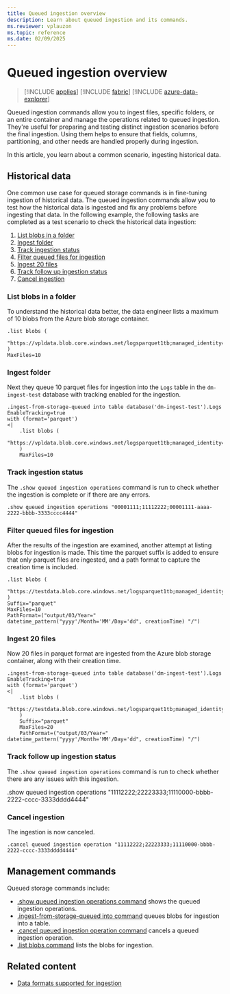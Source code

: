 ```yaml
---
title: Queued ingestion overview
description: Learn about queued ingestion and its commands.
ms.reviewer: vplauzon
ms.topic: reference
ms.date: 02/09/2025
---
```

# Queued ingestion overview

> [!INCLUDE [applies](../../includes/applies-to-version/applies.md)] [!INCLUDE [fabric](../../includes/applies-to-version/fabric.md)] [!INCLUDE [azure-data-explorer](../../includes/applies-to-version/azure-data-explorer.md)]

Queued ingestion commands allow you to ingest files, specific folders, or an entire container and manage the operations related to queued ingestion. They're useful for preparing and testing distinct ingestion scenarios before the final ingestion. Using them helps to ensure that fields, columns, partitioning, and other needs are handled properly during ingestion.

In this article, you learn about a common scenario, ingesting historical data.

## Historical data

One common use case for queued storage commands is in fine-tuning ingestion of historical data. The queued ingestion commands allow you to test how the historical data is ingested and fix any problems before ingesting that data. In the following example, the following tasks are completed as a test scenario to check the historical data ingestion:

1. [List blobs in a folder](#list-blobs-in-a-folder)
1. [Ingest folder](#ingest-folder)
1. [Track ingestion status](#track-ingestion-status)
1. [Filter queued files for ingestion](#filter-queued-files-for-ingestion)
1. [Ingest 20 files](#ingest-20-files)
1. [Track follow up ingestion status](#track-follow-up-ingestion-status)
1. [Cancel ingestion](#cancel-ingestion)

### List blobs in a folder

To understand the historical data better, the data engineer lists a maximum of 10 blobs from the Azure blob storage container.

```kusto
.list blobs (
    "https://vpldata.blob.core.windows.net/logsparquet1tb;managed_identity=system"
)
MaxFiles=10
 ```

### Ingest folder

Next they queue 10 parquet files for ingestion into the `Logs` table in the `dm-ingest-test` database with tracking enabled for the ingestion.

```kusto
.ingest-from-storage-queued into table database('dm-ingest-test').Logs
EnableTracking=true
with (format='parquet')
<|
    .list blobs (
        "https://vpldata.blob.core.windows.net/logsparquet1tb;managed_identity=system"
    )
    MaxFiles=10
```

### Track ingestion status

The `.show queued ingestion operations` command is run to check whether the ingestion is complete or if there are any errors.

```kusto
.show queued ingestion operations "00001111;11112222;00001111-aaaa-2222-bbbb-3333cccc4444"
 ```

### Filter queued files for ingestion

After the results of the ingestion are examined, another attempt at listing blobs for ingestion is made. This time the parquet suffix is added to ensure that only parquet files are ingested, and a path format to capture the creation time is included.

```kusto
.list blobs (
    "https://testdata.blob.core.windows.net/logsparquet1tb;managed_identity=system"
)
Suffix="parquet"
MaxFiles=10
PathFormat=("output/03/Year=" datetime_pattern("yyyy'/Month='MM'/Day='dd", creationTime) "/")
```

### Ingest 20 files

Now 20 files in parquet format are ingested from the Azure blob storage container, along with their creation time.

```kusto
.ingest-from-storage-queued into table database('dm-ingest-test').Logs
EnableTracking=true
with (format='parquet')
<|
    .list blobs (
        "https://testdata.blob.core.windows.net/logsparquet1tb;managed_identity=system"
    )
    Suffix="parquet"
    MaxFiles=20
    PathFormat=("output/03/Year=" datetime_pattern("yyyy'/Month='MM'/Day='dd", creationTime) "/")
```

### Track follow up ingestion status

The `.show queued ingestion operations` command is run to check whether there are any issues with this ingestion.

.show queued ingestion operations "11112222;22223333;11110000-bbbb-2222-cccc-3333dddd4444"

### Cancel ingestion

The ingestion is now canceled.

```kusto
.cancel queued ingestion operation "11112222;22223333;11110000-bbbb-2222-cccc-3333dddd4444"
```

## Management commands

Queued storage commands include:

* [.show queued ingestion operations command](show-queued-ingestion-operations.md) shows the queued ingestion operations.
* [.ingest-from-storage-queued into command](ingest-from-storage-queued.md) queues blobs for ingestion into a table.
* [.cancel queued ingestion operation command](cancel-queued-ingestion-operation-command.md)
cancels a queued ingestion operation.
* [.list blobs command](list-blobs.md) lists the blobs for ingestion.

<!--
## Example historical data ingestion test

In this example, the following tasks are completed as a test scenario to check the historical data ingestion:

1. To understand the historical data better, the data engineer lists a maximum of 10 blobs from the Azure blob storage container.

```kusto
.list blobs (
    "https://testdata.blob.core.windows.net/logsparquet1tb;managed_identity=system"
)
MaxFiles=10
 ```
    ```kusto
    .create table MySourceTable (OriginalRecord:string)
    ```

1. Next they queue 10 parquet files for ingestion into the `Logs` table in the `dm-ingest-test` database with tracking enabled for the ingestion.

```kusto
.ingest-from-storage-queued into table database('dm-ingest-test').Logs
EnableTracking=true
with (format='parquet')
<|
    .list blobs (
        "https://testdata.blob.core.windows.net/logsparquet1tb;managed_identity=system"
    )
    MaxFiles=10
```

1. The `.show queued ingestion operations` command is run to check whether the ingestion is complete or if there are any errors.

```kusto
.show queued ingestion operations (00001111;11112222;00001111-aaaa-2222-bbbb-3333cccc4444)
 ```

1. After the results of the ingestion are examined, another attempt at listing blobs for ingestion is made. This time the parquet suffix is added to ensure that only parquet files are ingested, and a path format to capture the creation time is included.

```kusto
.list blobs (
    "https://testdata.blob.core.windows.net/logsparquet1tb;managed_identity=system"
)
Suffix="parquet"
MaxFiles=10
PathFormat=("output/03/Year=" datetime_pattern("yyyy'/Month='MM'/Day='dd", creationTime) "/")
```
1. Now 20 files in parquet format are ingested from the Azure blob storage container, along with their creation time.

```kusto
.ingest-from-storage-queued into table database('dm-ingest-test').Logs
EnableTracking=true
with (format='parquet')
<|
    .list blobs (
        "https://testdata.blob.core.windows.net/logsparquet1tb;managed_identity=system"
    )
    Suffix="parquet"
    MaxFiles=20
    PathFormat=("output/03/Year=" datetime_pattern("yyyy'/Month='MM'/Day='dd", creationTime) "/")
```

1. The `.show queued ingestion operations` command is run to check whether there are any issues with this ingestion.

.show queued ingestion operations (11112222;22223333;11110000-bbbb-2222-cccc-3333dddd4444)

1. Now the ingestion is canceled.

```kusto
.cancel queued ingestion operation
```
-->
## Related content

* [Data formats supported for ingestion](../../ingestion-supported-formats.md)